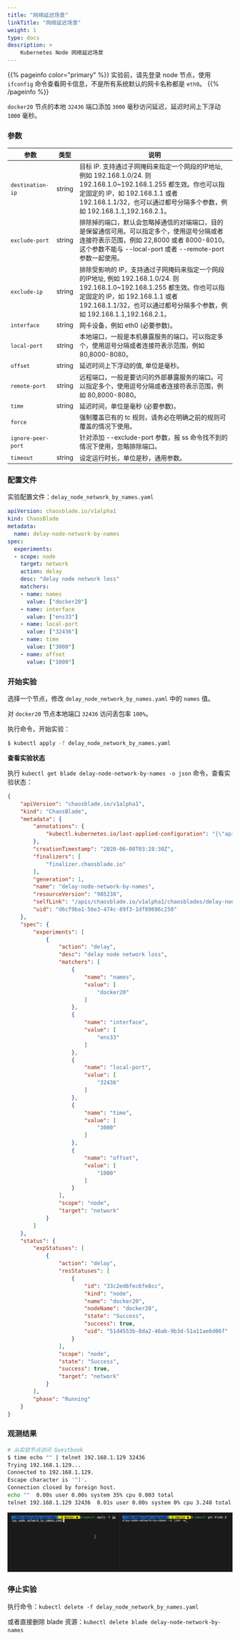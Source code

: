 ```yaml
---
title: "网络延迟场景"
linkTitle: "网络延迟场景"
weight: 1
type: docs
description: > 
    Kubernetes Node 网络延迟场景
---
```

{{% pageinfo color="primary" %}}
实验前，请先登录 node 节点，使用 `ifconfig` 命令查看网卡信息，不是所有系统默认的网卡名称都是 `eth0`。
{{% /pageinfo %}}

`docker20` 节点的本地 `32436` 端口添加 `3000` 毫秒访问延迟，延迟时间上下浮动 `1000` 毫秒。

### 参数

| 参数 | 类型 | 说明 |
| --- | --- | --- |
| `destination-ip` | string | 目标 IP. 支持通过子网掩码来指定一个网段的IP地址, 例如 192.168.1.0/24. 则 192.168.1.0~192.168.1.255 都生效。你也可以指定固定的 IP，如 192.168.1.1 或者 192.168.1.1/32，也可以通过都号分隔多个参数，例如 192.168.1.1,192.168.2.1。 |
| `exclude-port` | string | 排除掉的端口，默认会忽略掉通信的对端端口，目的是保留通信可用。可以指定多个，使用逗号分隔或者连接符表示范围，例如 22,8000 或者 8000-8010。 这个参数不能与 --local-port 或者 --remote-port 参数一起使用。 |
| `exclude-ip` | string | 排除受影响的 IP，支持通过子网掩码来指定一个网段的IP地址, 例如 192.168.1.0/24. 则 192.168.1.0~192.168.1.255 都生效。你也可以指定固定的 IP，如 192.168.1.1 或者 192.168.1.1/32，也可以通过都号分隔多个参数，例如 192.168.1.1,192.168.2.1。 |
| `interface` | string | 网卡设备，例如 eth0 (必要参数)。 |
| `local-port` | string | 本地端口，一般是本机暴露服务的端口。可以指定多个，使用逗号分隔或者连接符表示范围，例如 80,8000-8080。 |
| `offset` | string | 延迟时间上下浮动的值, 单位是毫秒。 |
| `remote-port` | string | 远程端口，一般是要访问的外部暴露服务的端口。可以指定多个，使用逗号分隔或者连接符表示范围，例如 80,8000-8080。 |
| `time` | string | 延迟时间，单位是毫秒 (必要参数)。 |
| `force` |  | 强制覆盖已有的 tc 规则，请务必在明确之前的规则可覆盖的情况下使用。 |
| `ignore-peer-port` |  | 针对添加 --exclude-port 参数，报 ss 命令找不到的情况下使用，忽略排除端口。 |
| `timeout` | string | 设定运行时长，单位是秒，通用参数。 |

### 配置文件

实验配置文件：`delay_node_network_by_names.yaml`

```yaml
apiVersion: chaosblade.io/v1alpha1
kind: ChaosBlade
metadata:
  name: delay-node-network-by-names
spec:
  experiments:
  - scope: node
    target: network
    action: delay
    desc: "delay node network loss"
    matchers:
    - name: names
      value: ["docker20"]
    - name: interface
      value: ["ens33"]
    - name: local-port
      value: ["32436"]
    - name: time
      value: ["3000"]
    - name: offset
      value: ["1000"]
```

### 开始实验

选择一个节点，修改 `delay_node_network_by_names.yaml` 中的 `names` 值。

对 `docker20` 节点本地端口 `32436` 访问丢包率 `100%`。

执行命令，开始实验：

```bash
$ kubectl apply -f delay_node_network_by_names.yaml
```

**查看实验状态**

执行 `kubectl get blade delay-node-network-by-names -o json` 命令，查看实验状态：

```json
{
    "apiVersion": "chaosblade.io/v1alpha1",
    "kind": "ChaosBlade",
    "metadata": {
        "annotations": {
            "kubectl.kubernetes.io/last-applied-configuration": "{\"apiVersion\":\"chaosblade.io/v1alpha1\",\"kind\":\"ChaosBlade\",\"metadata\":{\"annotations\":{},\"name\":\"delay-node-network-by-names\"},\"spec\":{\"experiments\":[{\"action\":\"delay\",\"desc\":\"delay node network loss\",\"matchers\":[{\"name\":\"names\",\"value\":[\"docker20\"]},{\"name\":\"interface\",\"value\":[\"ens33\"]},{\"name\":\"local-port\",\"value\":[\"32436\"]},{\"name\":\"time\",\"value\":[\"3000\"]},{\"name\":\"offset\",\"value\":[\"1000\"]}],\"scope\":\"node\",\"target\":\"network\"}]}}\n"
        },
        "creationTimestamp": "2020-06-08T03:28:30Z",
        "finalizers": [
            "finalizer.chaosblade.io"
        ],
        "generation": 1,
        "name": "delay-node-network-by-names",
        "resourceVersion": "985238",
        "selfLink": "/apis/chaosblade.io/v1alpha1/chaosblades/delay-node-network-by-names",
        "uid": "d6cf9ba1-56e3-474c-89f3-1df89696c250"
    },
    "spec": {
        "experiments": [
            {
                "action": "delay",
                "desc": "delay node network loss",
                "matchers": [
                    {
                        "name": "names",
                        "value": [
                            "docker20"
                        ]
                    },
                    {
                        "name": "interface",
                        "value": [
                            "ens33"
                        ]
                    },
                    {
                        "name": "local-port",
                        "value": [
                            "32436"
                        ]
                    },
                    {
                        "name": "time",
                        "value": [
                            "3000"
                        ]
                    },
                    {
                        "name": "offset",
                        "value": [
                            "1000"
                        ]
                    }
                ],
                "scope": "node",
                "target": "network"
            }
        ]
    },
    "status": {
        "expStatuses": [
            {
                "action": "delay",
                "resStatuses": [
                    {
                        "id": "33c2ed6fec6fe8cc",
                        "kind": "node",
                        "name": "docker20",
                        "nodeName": "docker20",
                        "state": "Success",
                        "success": true,
                        "uid": "51d4553b-8da2-46ab-9b3d-51a11ae6d06f"
                    }
                ],
                "scope": "node",
                "state": "Success",
                "success": true,
                "target": "network"
            }
        ],
        "phase": "Running"
    }
}
```

### 观测结果

```bash
# 从实验节点访问 Guestbook
$ time echo "" | telnet 192.168.1.129 32436
Trying 192.168.1.129...
Connected to 192.168.1.129.
Escape character is '^]'.
Connection closed by foreign host.
echo ""  0.00s user 0.00s system 35% cpu 0.003 total
telnet 192.168.1.129 32436  0.01s user 0.00s system 0% cpu 3.248 total
```

![](https://github.com/sunny0826/chaosblade-operator-experiment/raw/master/static/delay-node-network.gif)

### 停止实验

执行命令：`kubectl delete -f delay_node_network_by_names.yaml`

或者直接删除 blade 资源：`kubectl delete blade delay-node-network-by-names`